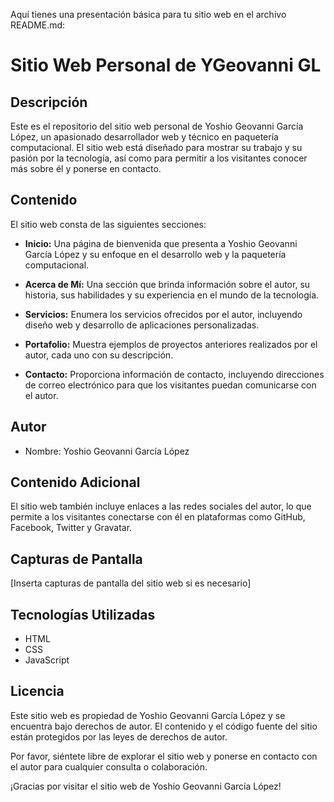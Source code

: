 Aquí tienes una presentación básica para tu sitio web en el archivo README.md:

# Sitio Web Personal de YGeovanni GL

## Descripción
Este es el repositorio del sitio web personal de Yoshio Geovanni García López, un apasionado desarrollador web y técnico en paquetería computacional. El sitio web está diseñado para mostrar su trabajo y su pasión por la tecnología, así como para permitir a los visitantes conocer más sobre él y ponerse en contacto.

## Contenido
El sitio web consta de las siguientes secciones:

- **Inicio:** Una página de bienvenida que presenta a Yoshio Geovanni García López y su enfoque en el desarrollo web y la paquetería computacional.

- **Acerca de Mí:** Una sección que brinda información sobre el autor, su historia, sus habilidades y su experiencia en el mundo de la tecnología.

- **Servicios:** Enumera los servicios ofrecidos por el autor, incluyendo diseño web y desarrollo de aplicaciones personalizadas.

- **Portafolio:** Muestra ejemplos de proyectos anteriores realizados por el autor, cada uno con su descripción.

- **Contacto:** Proporciona información de contacto, incluyendo direcciones de correo electrónico para que los visitantes puedan comunicarse con el autor.

## Autor
- Nombre: Yoshio Geovanni García López

## Contenido Adicional
El sitio web también incluye enlaces a las redes sociales del autor, lo que permite a los visitantes conectarse con él en plataformas como GitHub, Facebook, Twitter y Gravatar.


## Capturas de Pantalla
[Inserta capturas de pantalla del sitio web si es necesario]

## Tecnologías Utilizadas
- HTML
- CSS
- JavaScript

## Licencia
Este sitio web es propiedad de Yoshio Geovanni García López y se encuentra bajo derechos de autor. El contenido y el código fuente del sitio están protegidos por las leyes de derechos de autor.

Por favor, siéntete libre de explorar el sitio web y ponerse en contacto con el autor para cualquier consulta o colaboración.

¡Gracias por visitar el sitio web de Yoshio Geovanni García López!
